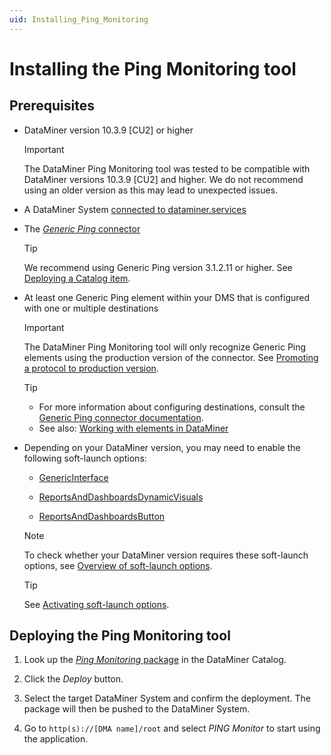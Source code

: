 ```yaml
---
uid: Installing_Ping_Monitoring
---
```


# Installing the Ping Monitoring tool

## Prerequisites

- DataMiner version 10.3.9 [CU2] or higher

  > [!IMPORTANT]
  > The DataMiner Ping Monitoring tool was tested to be compatible with DataMiner versions 10.3.9 [CU2] and higher. We do not recommend using an older version as this may lead to unexpected issues.

- A DataMiner System [connected to dataminer.services](xref:Connecting_your_DataMiner_System_to_the_cloud)

- The [*Generic Ping* connector](https://catalog.dataminer.services/result/driver/530)

  > [!TIP]
  > We recommend using Generic Ping version 3.1.2.11 or higher. See [Deploying a Catalog item](xref:Deploying_a_catalog_item).

- At least one Generic Ping element within your DMS that is configured with one or multiple destinations

  > [!IMPORTANT]
  > The DataMiner Ping Monitoring tool will only recognize Generic Ping elements using the production version of the connector. See [Promoting a protocol to production version](xref:Promoting_a_protocol_version_to_production_version).

  > [!TIP]
  >
  > - For more information about configuring destinations, consult the [Generic Ping connector documentation](https://catalog.dataminer.services/result/driver/530).
  > - See also: [Working with elements in DataMiner](xref:Element_cards)

- Depending on your DataMiner version, you may need to enable the following soft-launch options:

  - [GenericInterface](xref:Overview_of_Soft_Launch_Options#genericinterface)

  - [ReportsAndDashboardsDynamicVisuals](xref:Overview_of_Soft_Launch_Options#reportsanddashboardsdynamicvisuals)

  - [ReportsAndDashboardsButton](xref:Overview_of_Soft_Launch_Options#reportsanddashboardsbutton)

  > [!NOTE]
  > To check whether your DataMiner version requires these soft-launch options, see [Overview of soft-launch options](xref:Overview_of_Soft_Launch_Options).

  > [!TIP]
  > See [Activating soft-launch options](xref:Activating_Soft_Launch_Options).

## Deploying the Ping Monitoring tool

1. Look up the [*Ping Monitoring* package](https://catalog.dataminer.services/catalog/4992) in the DataMiner Catalog.

1. Click the *Deploy* button.

1. Select the target DataMiner System and confirm the deployment. The package will then be pushed to the DataMiner System.

1. Go to `http(s)://[DMA name]/root` and select *PING Monitor* to start using the application.
